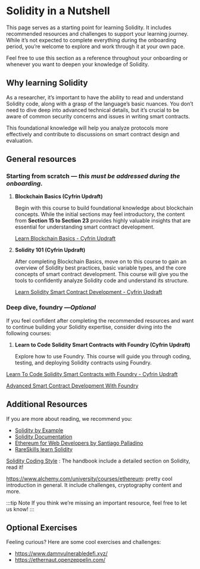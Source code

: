 # Solidity in a Nutshell

This page serves as a starting point for learning Solidity. It includes recommended resources and challenges to support your learning journey. While it’s not expected to complete everything during the onboarding period, you’re welcome to explore and work through it at your own pace.

Feel free to use this section as a reference throughout your onboarding or whenever you want to deepen your knowledge of Solidity.

## Why learning Solidity

As a researcher, it’s important to have the ability to read and understand Solidity code, along with a grasp of the language’s basic nuances. You don’t need to dive deep into advanced technical details, but it’s crucial to be aware of common security concerns and issues in writing smart contracts.

This foundational knowledge will help you analyze protocols more effectively and contribute to discussions on smart contract design and evaluation.

## General resources

### Starting from scratch — **this *must** be addressed during the onboarding.*

1. **Blockchain Basics (Cyfrin Updraft)**
    
    Begin with this course to build foundational knowledge about blockchain concepts. While the initial sections may feel introductory, the content from **Section 15 to Section 23** provides highly valuable insights that are essential for understanding smart contract development.
    
    [Learn Blockchain Basics - Cyfrin Updraft](https://updraft.cyfrin.io/courses/blockchain-basics)
    
2. **Solidity 101 (Cyfrin Updraft)**
    
    After completing Blockchain Basics, move on to this course to gain an overview of Solidity best practices, basic variable types, and the core concepts of smart contract development. This course will give you the tools to confidently analyze Solidity code and understand its structure.
    
    [Learn Solidity Smart Contract Development - Cyfrin Updraft](https://updraft.cyfrin.io/courses/solidity)

### Deep dive, foundry —*Optional*

If you feel confident after completing the recommended resources and want to continue building your Solidity expertise, consider diving into the following courses:

1. **Learn to Code Solidity Smart Contracts with Foundry (Cyfrin Updraft)**
    
    Explore how to use Foundry. This course will guide you through coding, testing, and deploying Solidity contracts using Foundry.
    

[Learn To Code Solidity Smart Contracts with Foundry - Cyfrin Updraft](https://updraft.cyfrin.io/courses/foundry)

[Advanced Smart Contract Development With Foundry](https://updraft.cyfrin.io/courses/advanced-foundry)

## Additional Resources

If you are more about reading, we recommend you:
- [Solidity by Example](https://solidity-by-example.org/)
- [Solidity Documentation](https://docs.soliditylang.org/en/v0.8.29/)
- [Ethereum for Web Developers by Santiago Palladino](https://link.springer.com/book/10.1007/978-1-4842-5278-9)
- [RareSkills learn Solidity](https://www.rareskills.io/learn-solidity)
  
[Solidity Coding Style](/docs/development/solidity/coding-style.md) : The handbook include a detailed section on Solidity, read it!

https://www.alchemy.com/university/courses/ethereum: pretty cool introduction in general. It include challenges, cryptography content and more.

:::tip Note
If you think we’re missing an important resource, feel free to let us know!
:::
## Optional Exercises

Feeling curious? Here are some cool exercises and challenges:

- https://www.damnvulnerabledefi.xyz/
- https://ethernaut.openzeppelin.com/
